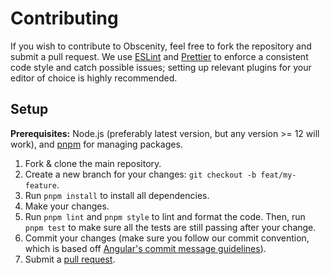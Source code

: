 # Contributing

If you wish to contribute to Obscenity, feel free to fork the repository and submit a pull request. We use [ESLint](https://eslint.org/) and [Prettier](https://prettier.io/) to enforce a consistent code style and catch possible issues; setting up relevant plugins for your editor of choice is highly recommended.

## Setup

**Prerequisites:** Node.js (preferably latest version, but any version >= 12 will work), and [pnpm](https://pnpm.io/) for managing packages.

1. Fork & clone the main repository.
2. Create a new branch for your changes: `git checkout -b feat/my-feature`.
3. Run `pnpm install` to install all dependencies.
4. Make your changes.
5. Run `pnpm lint` and `pnpm style` to lint and format the code. Then, run `pnpm test` to make sure all the tests are still passing after your change.
6. Commit your changes (make sure you follow our commit convention, which is based off [Angular's commit message guidelines](https://github.com/conventional-changelog/conventional-changelog/tree/master/packages/conventional-changelog-angular)).
7. Submit a [pull request](https://github.com/jo3-l/obscenity/pulls).
